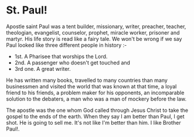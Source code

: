 # St. Paul!

Apostle saint Paul was a tent builder, missionary, writer, preacher, teacher, theologian, evangelist, counselor, prophet, miracle worker, prisoner and martyr. His life story is read like a fairy tale. We won't be wrong if we say Paul looked like three different people in history :-
* 1st. A Pharisee that worships the Lord.
* 2nd. A passenger who doesn't get touched and
* 3rd one. A great writer.

He has written many books, travelled to many countries than many businessmen and visited the world that was known at that time, a loyal friend to his friends, a problem maker for his opponents, an incomparable solution to the debaters, a man who was a man of mockery before the law.

The apostle was the one whom God called through Jesus Christ to take the gospel to the ends of the earth. When they say I am better than Paul, I get shot. He is going to sell me. It's not like I'm better than him. I like Brother Paul!.
